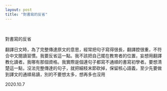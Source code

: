 ```yaml
---
layout: post
title: "對書寫的反省"
---
```


  
&nbsp;
&nbsp;

對書寫的反省

翻譯日文時，為了完整傳達原文的意思，經常把句子寫得很長，翻譯腔很重，不符合中文閱讀習慣。我要反省這一點。我不該把自己擺在教育者的位置，妄想用翻譯教化讀者。我哪有那個資格。我實際是個連句子都寫不通順的書寫初學者。要想清楚這一點，沒法完整傳達的句子，就把細枝末節砍掉，保留核心語義，至少先要做到譯文的通順易讀，別的不要想太多，想再多也沒用

2020.10.7
